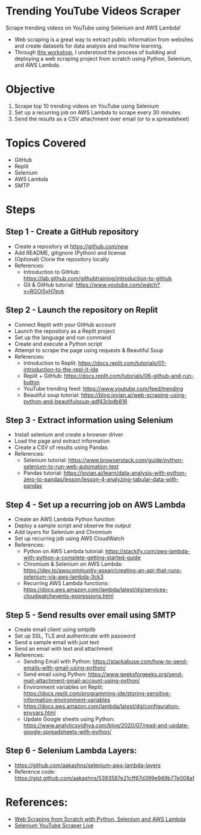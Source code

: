 # Trending YouTube Videos Scraper
Scrape trending videos on YouTube using Selenium and AWS Lambda!

- Web scraping is a great way to extract public information from websites and create datasets for data analysis and machine learning. 
- Through [this workshop](https://www.youtube.com/watch?v=FcW-AXsirBE), I understood the process of building and deploying a web scraping project from scratch using Python, Selenium, and AWS Lambda. 

# Objective
1. Scrape top 10 trending videos on YouTube using Selenium
2. Set up a recurring job on AWS Lambda to scrape every 30 minutes
3. Send the results as a CSV attachment over email (or to a spreadsheet)

# Topics Covered
* GitHub
* Replit
* Selenium
* AWS Lambda
* SMTP

# Steps

## Step 1 - Create a GitHub repository
* Create a repository at https://github.com/new
* Add README, gitignore (Python) and license 
* (Optional) Clone the repository locally
* References:
    * Introduction to GitHub: https://lab.github.com/githubtraining/introduction-to-github 
    * Git & GitHub tutorial: https://www.youtube.com/watch?v=RGOj5yH7evk 


## Step 2 - Launch the repository on Replit
* Connect Replit with your GitHub account
* Launch the repository as a Replit project
* Set up the language and run command
* Create and execute a Python script
* Attempt to scrape the page using requests & Beautiful Soup
* References:
    * Introduction to Replit: https://docs.replit.com/tutorials/01-introduction-to-the-repl-it-ide 
    * Replit + GitHub: https://docs.replit.com/tutorials/06-github-and-run-button 
    * YouTube trending feed: https://www.youtube.com/feed/trending 
    * Beautiful soup tutorial: https://blog.jovian.ai/web-scraping-using-python-and-beautifulsoup-adf43cbdb816 


## Step 3 - Extract information using Selenium
* Install selenium and create a browser driver
* Load the page and extract information
* Create a CSV of results using Pandas
* References:
    * Selenium tutorial: https://www.browserstack.com/guide/python-selenium-to-run-web-automation-test
    * Pandas tutorial: https://jovian.ai/learn/data-analysis-with-python-zero-to-pandas/lesson/lesson-4-analyzing-tabular-data-with-pandas


## Step 4 - Set up a recurring job on AWS Lambda
* Create an AWS Lambda Python function
* Deploy a sample script and observe the output
* Add layers for Selenium and Chromium
* Set up recurring job using AWS CloudWatch
* References:
    * Python on AWS Lambda tutorial: https://stackify.com/aws-lambda-with-python-a-complete-getting-started-guide 
    * Chromium & Selenium on AWS Lambda: https://dev.to/awscommunity-asean/creating-an-api-that-runs-selenium-via-aws-lambda-3ck3
    * Recurring AWS Lambda functions: https://docs.aws.amazon.com/lambda/latest/dg/services-cloudwatchevents-expressions.html 

## Step 5 - Send results over email using SMTP
* Create email client using smtplib
* Set up SSL, TLS and authenticate with password
* Send a sample email with just text
* Send an email with text and attachment
* References:
    * Sending Email with Python: https://stackabuse.com/how-to-send-emails-with-gmail-using-python/
    * Send email using Python: https://www.geeksforgeeks.org/send-mail-attachment-gmail-account-using-python/
    * Environment variables on Replit: https://docs.replit.com/programming-ide/storing-sensitive-information-environment-variables
    * https://docs.aws.amazon.com/lambda/latest/dg/configuration-envvars.html 
    * Update Google sheets using Python: https://www.analyticsvidhya.com/blog/2020/07/read-and-update-google-spreadsheets-with-python/


## Step 6 - Selenium Lambda Layers:
- https://github.com/aakashns/selenium-aws-lambda-layers
- Reference code: https://gist.github.com/aakashns/5393587e21cff67d399e949b77e008af

# References:
- [Web Scraping from Scratch with Python, Selenium and AWS Lambda](https://www.youtube.com/watch?v=FcW-AXsirBE)  
- [Selenium YouTube Scraper Live](https://github.com/aakashns/selenium-youtube-scraper-live)
